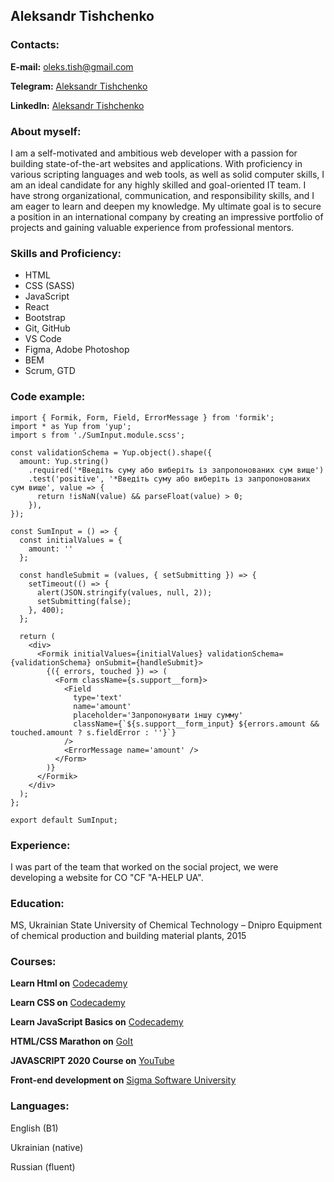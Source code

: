 ## Aleksandr Tishchenko
### __Contacts:__
__E-mail:__ oleks.tish@gmail.com

__Telegram:__ [Aleksandr Tishchenko](https://t.me/oleks_tish)

__LinkedIn:__ [Aleksandr Tishchenko](https://www.linkedin.com/in/oleksandr-tishchenko-683716187/)

### About myself:
I am a self-motivated and ambitious web developer with a passion for building state-of-the-art websites and applications. With proficiency in various scripting languages and web tools, as well as solid computer skills, I am an ideal candidate for any highly skilled and goal-oriented IT team. I have strong organizational, communication, and responsibility skills, and I am eager to learn and deepen my knowledge. My ultimate goal is to secure a position in an international company by creating an impressive portfolio of projects and gaining valuable experience from professional mentors.

### Skills and Proficiency:
- HTML
- CSS (SASS)
- JavaScript 
- React
- Bootstrap
- Git, GitHub 
- VS Code
- Figma, Adobe Photoshop
- BEM
- Scrum, GTD
### Code example:
```
import { Formik, Form, Field, ErrorMessage } from 'formik';
import * as Yup from 'yup';
import s from './SumInput.module.scss';

const validationSchema = Yup.object().shape({
  amount: Yup.string()
    .required('*Введіть суму або виберіть із запропонованих сум вище')
    .test('positive', '*Введіть суму або виберіть із запропонованих сум вище', value => {
      return !isNaN(value) && parseFloat(value) > 0;
    }),
});

const SumInput = () => {
  const initialValues = {
    amount: ''
  };

  const handleSubmit = (values, { setSubmitting }) => {
    setTimeout(() => {
      alert(JSON.stringify(values, null, 2));
      setSubmitting(false);
    }, 400);
  };

  return (
    <div>
      <Formik initialValues={initialValues} validationSchema={validationSchema} onSubmit={handleSubmit}>
        {({ errors, touched }) => (
          <Form className={s.support__form}>
            <Field
              type='text'
              name='amount'
              placeholder='Запропонувати іншу сумму'
              className={`${s.support__form_input} ${errors.amount && touched.amount ? s.fieldError : ''}`}
            />
            <ErrorMessage name='amount' />
          </Form>
        )}
      </Formik>
    </div>
  );
};

export default SumInput;
```
### Experience:
I was part of the team that worked on the social project, we were developing a website for CO "CF "A-HELP UA".
### Education:
MS, Ukrainian State University of Chemical Technology – Dnipro
Equipment of chemical production and building material plants, 2015
### Courses:
__Learn Html on__ [Codecademy](https://www.codecademy.com/learn/learn-html)

__Learn CSS on__ [Codecademy](https://www.codecademy.com/learn/learn-css/)

__Learn JavaScript Basics on__ [Codecademy](https://www.codecademy.com/learn/introduction-to-javascript)

__HTML/CSS Marathon on__ [GoIt](https://goit.ua/dlya-novichkov/) 

__JAVASCRIPT 2020 Course on__ [YouTube](https://www.youtube.com/playlist?list=PLM6XATa8CAG7DDIBjNVd78Fv5Ueo930IV) 

__Front-end development on__ [Sigma Software University](https://university.sigma.software/)
### Languages:
English (B1)

Ukrainian (native)

Russian (fluent)
